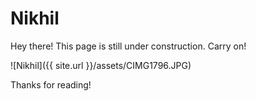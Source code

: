 # Nikhil

Hey there! This page is still under construction. Carry on!


![Nikhil]({{ site.url }}/assets/CIMG1796.JPG)

Thanks for reading!
